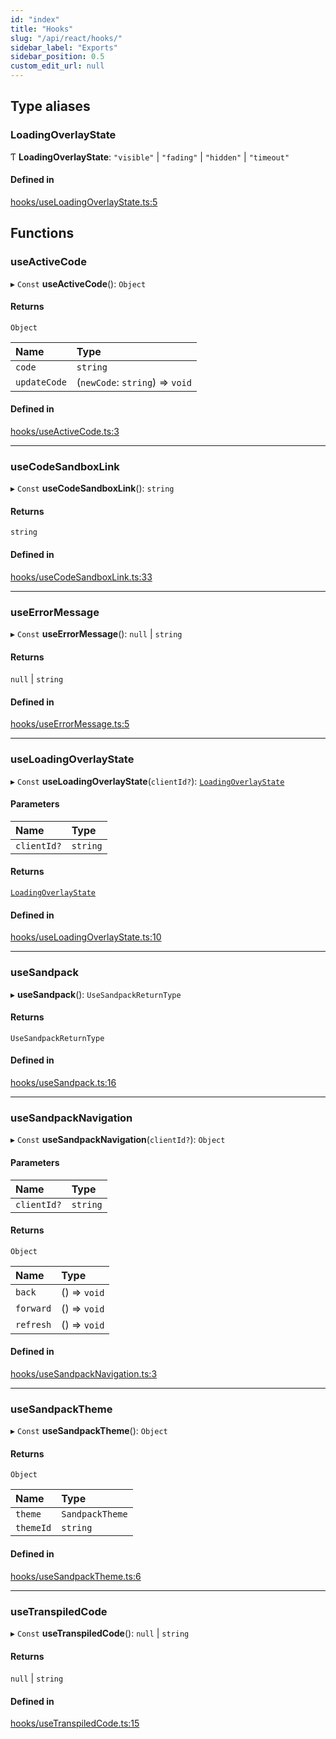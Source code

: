 ```yaml
---
id: "index"
title: "Hooks"
slug: "/api/react/hooks/"
sidebar_label: "Exports"
sidebar_position: 0.5
custom_edit_url: null
---
```


## Type aliases

### LoadingOverlayState

Ƭ **LoadingOverlayState**: ``"visible"`` \| ``"fading"`` \| ``"hidden"`` \| ``"timeout"``

#### Defined in

[hooks/useLoadingOverlayState.ts:5](https://github.com/codesandbox/sandpack/blob/e7cb439/sandpack-react/src/hooks/useLoadingOverlayState.ts#L5)

## Functions

### useActiveCode

▸ `Const` **useActiveCode**(): `Object`

#### Returns

`Object`

| Name | Type |
| :------ | :------ |
| `code` | `string` |
| `updateCode` | (`newCode`: `string`) => `void` |

#### Defined in

[hooks/useActiveCode.ts:3](https://github.com/codesandbox/sandpack/blob/e7cb439/sandpack-react/src/hooks/useActiveCode.ts#L3)

___

### useCodeSandboxLink

▸ `Const` **useCodeSandboxLink**(): `string`

#### Returns

`string`

#### Defined in

[hooks/useCodeSandboxLink.ts:33](https://github.com/codesandbox/sandpack/blob/e7cb439/sandpack-react/src/hooks/useCodeSandboxLink.ts#L33)

___

### useErrorMessage

▸ `Const` **useErrorMessage**(): ``null`` \| `string`

#### Returns

``null`` \| `string`

#### Defined in

[hooks/useErrorMessage.ts:5](https://github.com/codesandbox/sandpack/blob/e7cb439/sandpack-react/src/hooks/useErrorMessage.ts#L5)

___

### useLoadingOverlayState

▸ `Const` **useLoadingOverlayState**(`clientId?`): [`LoadingOverlayState`](#loadingoverlaystate)

#### Parameters

| Name | Type |
| :------ | :------ |
| `clientId?` | `string` |

#### Returns

[`LoadingOverlayState`](#loadingoverlaystate)

#### Defined in

[hooks/useLoadingOverlayState.ts:10](https://github.com/codesandbox/sandpack/blob/e7cb439/sandpack-react/src/hooks/useLoadingOverlayState.ts#L10)

___

### useSandpack

▸ **useSandpack**(): `UseSandpackReturnType`

#### Returns

`UseSandpackReturnType`

#### Defined in

[hooks/useSandpack.ts:16](https://github.com/codesandbox/sandpack/blob/e7cb439/sandpack-react/src/hooks/useSandpack.ts#L16)

___

### useSandpackNavigation

▸ `Const` **useSandpackNavigation**(`clientId?`): `Object`

#### Parameters

| Name | Type |
| :------ | :------ |
| `clientId?` | `string` |

#### Returns

`Object`

| Name | Type |
| :------ | :------ |
| `back` | () => `void` |
| `forward` | () => `void` |
| `refresh` | () => `void` |

#### Defined in

[hooks/useSandpackNavigation.ts:3](https://github.com/codesandbox/sandpack/blob/e7cb439/sandpack-react/src/hooks/useSandpackNavigation.ts#L3)

___

### useSandpackTheme

▸ `Const` **useSandpackTheme**(): `Object`

#### Returns

`Object`

| Name | Type |
| :------ | :------ |
| `theme` | `SandpackTheme` |
| `themeId` | `string` |

#### Defined in

[hooks/useSandpackTheme.ts:6](https://github.com/codesandbox/sandpack/blob/e7cb439/sandpack-react/src/hooks/useSandpackTheme.ts#L6)

___

### useTranspiledCode

▸ `Const` **useTranspiledCode**(): ``null`` \| `string`

#### Returns

``null`` \| `string`

#### Defined in

[hooks/useTranspiledCode.ts:15](https://github.com/codesandbox/sandpack/blob/e7cb439/sandpack-react/src/hooks/useTranspiledCode.ts#L15)
